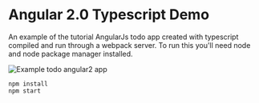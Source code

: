 # Angular 2.0 Typescript Demo

An example of the tutorial AngularJs todo app created with typescript compiled and run through a webpack server. To run this you'll need node and node package manager installed.

![Example todo angular2 app](http://www.garethweaver.com/github/todo.jpg "Example todo angular2 app")

```
npm install
npm start
```
